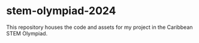 # stem-olympiad-2024
This repository houses the code and assets for my project in the Caribbean STEM Olympiad.
